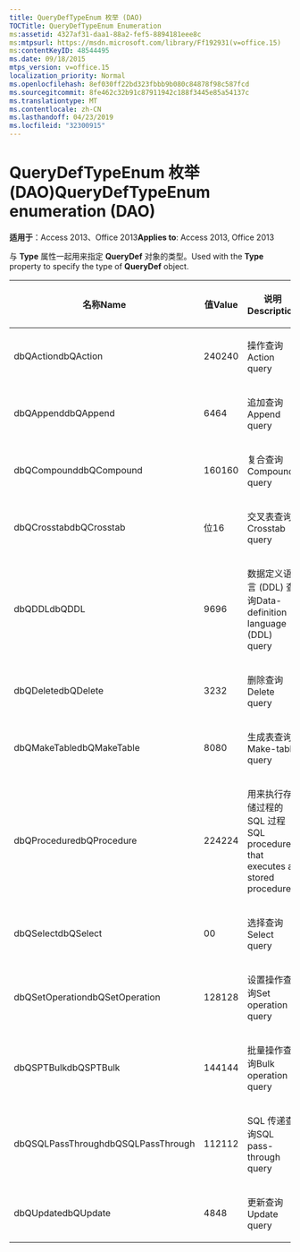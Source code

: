 ```yaml
---
title: QueryDefTypeEnum 枚举 (DAO)
TOCTitle: QueryDefTypeEnum Enumeration
ms:assetid: 4327af31-daa1-88a2-fef5-8894181eee8c
ms:mtpsurl: https://msdn.microsoft.com/library/Ff192931(v=office.15)
ms:contentKeyID: 48544495
ms.date: 09/18/2015
mtps_version: v=office.15
localization_priority: Normal
ms.openlocfilehash: 8ef030ff22bd323fbbb9b080c84878f98c587fcd
ms.sourcegitcommit: 8fe462c32b91c87911942c188f3445e85a54137c
ms.translationtype: MT
ms.contentlocale: zh-CN
ms.lasthandoff: 04/23/2019
ms.locfileid: "32300915"
---
```

# <a name="querydeftypeenum-enumeration-dao"></a><span data-ttu-id="ab83f-102">QueryDefTypeEnum 枚举 (DAO)</span><span class="sxs-lookup"><span data-stu-id="ab83f-102">QueryDefTypeEnum enumeration (DAO)</span></span>


<span data-ttu-id="ab83f-103">**适用于**：Access 2013、Office 2013</span><span class="sxs-lookup"><span data-stu-id="ab83f-103">**Applies to**: Access 2013, Office 2013</span></span>

<span data-ttu-id="ab83f-104">与 **Type** 属性一起用来指定 **QueryDef** 对象的类型。</span><span class="sxs-lookup"><span data-stu-id="ab83f-104">Used with the **Type** property to specify the type of **QueryDef** object.</span></span>

<table>
<colgroup>
<col style="width: 33%" />
<col style="width: 33%" />
<col style="width: 33%" />
</colgroup>
<thead>
<tr class="header">
<th><p><span data-ttu-id="ab83f-105">名称</span><span class="sxs-lookup"><span data-stu-id="ab83f-105">Name</span></span></p></th>
<th><p><span data-ttu-id="ab83f-106">值</span><span class="sxs-lookup"><span data-stu-id="ab83f-106">Value</span></span></p></th>
<th><p><span data-ttu-id="ab83f-107">说明</span><span class="sxs-lookup"><span data-stu-id="ab83f-107">Description</span></span></p></th>
</tr>
</thead>
<tbody>
<tr class="odd">
<td><p><span data-ttu-id="ab83f-108">dbQAction</span><span class="sxs-lookup"><span data-stu-id="ab83f-108">dbQAction</span></span></p></td>
<td><p><span data-ttu-id="ab83f-109">240</span><span class="sxs-lookup"><span data-stu-id="ab83f-109">240</span></span></p></td>
<td><p><span data-ttu-id="ab83f-110">操作查询</span><span class="sxs-lookup"><span data-stu-id="ab83f-110">Action query</span></span></p></td>
</tr>
<tr class="even">
<td><p><span data-ttu-id="ab83f-111">dbQAppend</span><span class="sxs-lookup"><span data-stu-id="ab83f-111">dbQAppend</span></span></p></td>
<td><p><span data-ttu-id="ab83f-112">64</span><span class="sxs-lookup"><span data-stu-id="ab83f-112">64</span></span></p></td>
<td><p><span data-ttu-id="ab83f-113">追加查询</span><span class="sxs-lookup"><span data-stu-id="ab83f-113">Append query</span></span></p></td>
</tr>
<tr class="odd">
<td><p><span data-ttu-id="ab83f-114">dbQCompound</span><span class="sxs-lookup"><span data-stu-id="ab83f-114">dbQCompound</span></span></p></td>
<td><p><span data-ttu-id="ab83f-115">160</span><span class="sxs-lookup"><span data-stu-id="ab83f-115">160</span></span></p></td>
<td><p><span data-ttu-id="ab83f-116">复合查询</span><span class="sxs-lookup"><span data-stu-id="ab83f-116">Compound query</span></span></p></td>
</tr>
<tr class="even">
<td><p><span data-ttu-id="ab83f-117">dbQCrosstab</span><span class="sxs-lookup"><span data-stu-id="ab83f-117">dbQCrosstab</span></span></p></td>
<td><p><span data-ttu-id="ab83f-118">位</span><span class="sxs-lookup"><span data-stu-id="ab83f-118">16</span></span></p></td>
<td><p><span data-ttu-id="ab83f-119">交叉表查询</span><span class="sxs-lookup"><span data-stu-id="ab83f-119">Crosstab query</span></span></p></td>
</tr>
<tr class="odd">
<td><p><span data-ttu-id="ab83f-120">dbQDDL</span><span class="sxs-lookup"><span data-stu-id="ab83f-120">dbQDDL</span></span></p></td>
<td><p><span data-ttu-id="ab83f-121">96</span><span class="sxs-lookup"><span data-stu-id="ab83f-121">96</span></span></p></td>
<td><p><span data-ttu-id="ab83f-122">数据定义语言 (DDL) 查询</span><span class="sxs-lookup"><span data-stu-id="ab83f-122">Data-definition language (DDL) query</span></span></p></td>
</tr>
<tr class="even">
<td><p><span data-ttu-id="ab83f-123">dbQDelete</span><span class="sxs-lookup"><span data-stu-id="ab83f-123">dbQDelete</span></span></p></td>
<td><p><span data-ttu-id="ab83f-124">32</span><span class="sxs-lookup"><span data-stu-id="ab83f-124">32</span></span></p></td>
<td><p><span data-ttu-id="ab83f-125">删除查询</span><span class="sxs-lookup"><span data-stu-id="ab83f-125">Delete query</span></span></p></td>
</tr>
<tr class="odd">
<td><p><span data-ttu-id="ab83f-126">dbQMakeTable</span><span class="sxs-lookup"><span data-stu-id="ab83f-126">dbQMakeTable</span></span></p></td>
<td><p><span data-ttu-id="ab83f-127">80</span><span class="sxs-lookup"><span data-stu-id="ab83f-127">80</span></span></p></td>
<td><p><span data-ttu-id="ab83f-128">生成表查询</span><span class="sxs-lookup"><span data-stu-id="ab83f-128">Make-table query</span></span></p></td>
</tr>
<tr class="even">
<td><p><span data-ttu-id="ab83f-129">dbQProcedure</span><span class="sxs-lookup"><span data-stu-id="ab83f-129">dbQProcedure</span></span></p></td>
<td><p><span data-ttu-id="ab83f-130">224</span><span class="sxs-lookup"><span data-stu-id="ab83f-130">224</span></span></p></td>
<td><p><span data-ttu-id="ab83f-131">用来执行存储过程的 SQL 过程</span><span class="sxs-lookup"><span data-stu-id="ab83f-131">SQL procedure that executes a stored procedure</span></span></p></td>
</tr>
<tr class="odd">
<td><p><span data-ttu-id="ab83f-132">dbQSelect</span><span class="sxs-lookup"><span data-stu-id="ab83f-132">dbQSelect</span></span></p></td>
<td><p><span data-ttu-id="ab83f-133">0</span><span class="sxs-lookup"><span data-stu-id="ab83f-133">0</span></span></p></td>
<td><p><span data-ttu-id="ab83f-134">选择查询</span><span class="sxs-lookup"><span data-stu-id="ab83f-134">Select query</span></span></p></td>
</tr>
<tr class="even">
<td><p><span data-ttu-id="ab83f-135">dbQSetOperation</span><span class="sxs-lookup"><span data-stu-id="ab83f-135">dbQSetOperation</span></span></p></td>
<td><p><span data-ttu-id="ab83f-136">128</span><span class="sxs-lookup"><span data-stu-id="ab83f-136">128</span></span></p></td>
<td><p><span data-ttu-id="ab83f-137">设置操作查询</span><span class="sxs-lookup"><span data-stu-id="ab83f-137">Set operation query</span></span></p></td>
</tr>
<tr class="odd">
<td><p><span data-ttu-id="ab83f-138">dbQSPTBulk</span><span class="sxs-lookup"><span data-stu-id="ab83f-138">dbQSPTBulk</span></span></p></td>
<td><p><span data-ttu-id="ab83f-139">144</span><span class="sxs-lookup"><span data-stu-id="ab83f-139">144</span></span></p></td>
<td><p><span data-ttu-id="ab83f-140">批量操作查询</span><span class="sxs-lookup"><span data-stu-id="ab83f-140">Bulk operation query</span></span></p></td>
</tr>
<tr class="even">
<td><p><span data-ttu-id="ab83f-141">dbQSQLPassThrough</span><span class="sxs-lookup"><span data-stu-id="ab83f-141">dbQSQLPassThrough</span></span></p></td>
<td><p><span data-ttu-id="ab83f-142">112</span><span class="sxs-lookup"><span data-stu-id="ab83f-142">112</span></span></p></td>
<td><p><span data-ttu-id="ab83f-143">SQL 传递查询</span><span class="sxs-lookup"><span data-stu-id="ab83f-143">SQL pass-through query</span></span></p></td>
</tr>
<tr class="odd">
<td><p><span data-ttu-id="ab83f-144">dbQUpdate</span><span class="sxs-lookup"><span data-stu-id="ab83f-144">dbQUpdate</span></span></p></td>
<td><p><span data-ttu-id="ab83f-145">48</span><span class="sxs-lookup"><span data-stu-id="ab83f-145">48</span></span></p></td>
<td><p><span data-ttu-id="ab83f-146">更新查询</span><span class="sxs-lookup"><span data-stu-id="ab83f-146">Update query</span></span></p></td>
</tr>
</tbody>
</table>

